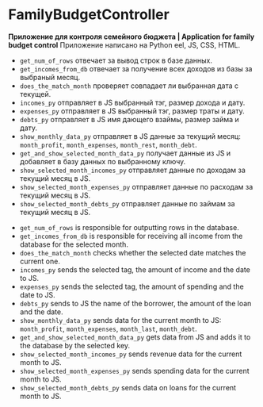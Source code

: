 # FamilyBudgetController
**Приложение для контроля семейного бюджета | Application for family budget control**
Приложение написано на Python eel, JS, CSS, HTML.

* `get_num_of_rows` отвечает за вывод строк в базе данных.
* `get_incomes_from_db` отвечает за получение всех доходов из базы за выбраный месяц.
* `does_the_match_month` проверяет совпадает ли выбранная дата с текущей.
* `incomes_py` отправляет в JS выбранный тэг, размер дохода и дату.
* `expenses_py` отправляет в JS выбранный тэг, размер траты и дату.
* `debts_py` отправляет в JS имя дающего взаймы, размер займа и дату.
* `show_monthly_data_py` отправляет в JS данные за текущий месяц: `month_profit`, `month_expenses`, `month_rest`, `month_debt`.
* `get_and_show_selected_month_data_py` получает данные из JS и добавляет в базу данных по выбранному ключу.
* `show_selected_month_incomes_py` отправляет данные по доходам за текущий месяц в JS.
* `show_selected_month_expenses_py` отправляет данные по расходам за текущий месяц в JS.
* `show_selected_month_debts_py` отправляет данные по займам за текущий месяц в JS.




- `get_num_of_rows` is responsible for outputting rows in the database.
- `get_incomes_from_db` is responsible for receiving all income from the database for the selected month.
- `does_the_match_month` checks whether the selected date matches the current one.
- `incomes_py` sends the selected tag, the amount of income and the date to JS.
- `expenses_py` sends the selected tag, the amount of spending and the date to JS.
- `debts_py` sends to JS the name of the borrower, the amount of the loan and the date.
- `show_monthly_data_py` sends data for the current month to JS: `month_profit`, `month_expenses`, `month_last`, `month_debt`.
- `get_and_show_selected_month_data_py` gets data from JS and adds it to the database by the selected key.
- `show_selected_month_incomes_py` sends revenue data for the current month to JS.
- `show_selected_month_expenses_py` sends spending data for the current month to JS.
- `show_selected_month_debts_py` sends data on loans for the current month to JS.
